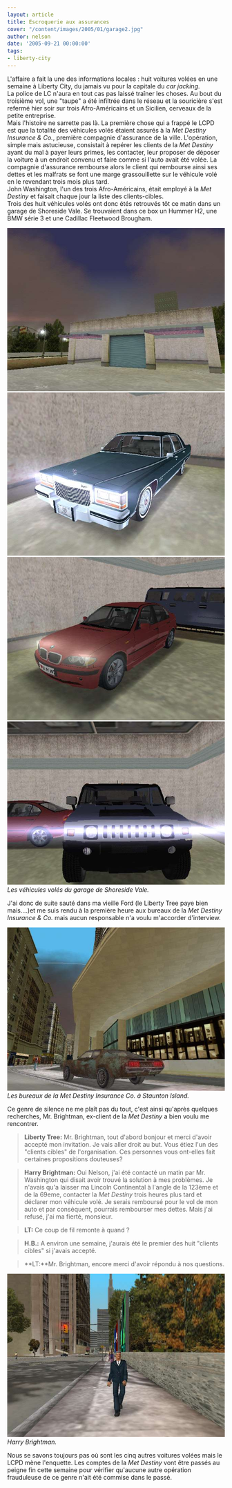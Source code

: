 ```yaml
---
layout: article
title: Escroquerie aux assurances
cover: "/content/images/2005/01/garage2.jpg"
author: nelson
date: '2005-09-21 00:00:00'
tags:
- liberty-city
---
```


L'affaire a fait la une des informations locales : huit voitures volées en une semaine à Liberty City, du jamais vu pour la capitale du _car jacking_.  
La police de LC n'aura en tout cas pas laissé traîner les choses. Au bout du troisième vol, une "taupe" a été infiltrée dans le réseau et la souricière s'est refermé hier soir sur trois Afro-Américains et un Sicilien, cerveaux de la petite entreprise.  
Mais l'histoire ne sarrette pas là. La première chose qui a frappé le LCPD est que la totalité des véhicules volés étaient assurés à la _Met Destiny Insurance & Co._, première compagnie d'assurance de la ville. L'opération, simple mais astucieuse, consistait à repérer les clients de la _Met Destiny_ ayant du mal à payer leurs primes, les contacter, leur proposer de déposer la voiture à un endroit convenu et faire comme si l'auto avait été volée. La compagnie d'assurance rembourse alors le client qui rembourse ainsi ses dettes et les malfrats se font une marge grassouillette sur le véhicule volé en le revendant trois mois plus tard.  
John Washington, l'un des trois Afro-Américains, était employé à la _Met Destiny_ et faisait chaque jour la liste des clients-cibles.  
Trois des huit véhicules volés ont donc étés retrouvés tôt ce matin dans un garage de Shoreside Vale. Se trouvaient dans ce box un Hummer H2, une BMW série 3 et une Cadillac Fleetwood Brougham.

![](/content/images/2005/01/garage1.jpg)
![](/content/images/2005/01/garage3.jpg)
![](/content/images/2005/01/garage4.jpg)
![Les véhicules volés du garage de Shoreside Vale.](/content/images/2005/01/garage5.jpg)
_Les véhicules volés du garage de Shoreside Vale._

J'ai donc de suite sauté dans ma vieille Ford (le Liberty Tree paye bien mais....)et me suis rendu à la première heure aux bureaux de la _Met Destiny Insurance & Co._ mais aucun responsable n'a voulu m'accorder d'interview.

![Les bureaux de la Met Destiny Insurance Co. à Staunton Island.](/content/images/2005/01/metdestiny.jpg)
_Les bureaux de la Met Destiny Insurance Co. à Staunton Island._

Ce genre de silence ne me plaît pas du tout, c'est ainsi qu'après quelques recherches, Mr. Brightman, ex-client de la _Met Destiny_ a bien voulu me rencontrer.

> **Liberty Tree:** Mr. Brightman, tout d'abord bonjour et merci d'avoir accepté mon invitation. Je vais aller droit au but. Vous étiez l'un des "clients cibles" de l'organisation. Ces personnes vous ont-elles fait certaines propositions douteuses?

> **Harry Brightman:** Oui Nelson, j'ai été contacté un matin par Mr. Washington qui disait avoir trouvé la solution à mes problèmes. Je n'avais qu'a laisser ma Lincoln Continental à l'angle de la 123ème et de la 69eme, contacter la _Met Destiny_ trois heures plus tard et déclarer mon véhicule volé. Je serais remboursé pour le vol de mon auto et par conséquent, pourrais rembourser mes dettes. Mais j'ai refusé, j'ai ma fierté, monsieur.

> **LT:** Ce coup de fil remonte à quand ?

> **H.B.:** A environ une semaine, j'aurais été le premier des huit "clients cibles" si j'avais accepté.

> \*\*LT:\*\*Mr. Brightman, encore merci d'avoir répondu à nos questions.

![Harry Brightman.](/content/images/2005/01/harry.jpg)
_Harry Brightman._

Nous se savons toujours pas où sont les cinq autres voitures volées mais le LCPD mène l'enquette. Les comptes de la _Met Destiny_ vont être passés au peigne fin cette semaine pour vérifier qu'aucune autre opération frauduleuse de ce genre n'ait été commise dans le passé.

<!--kg-card-end: markdown-->
